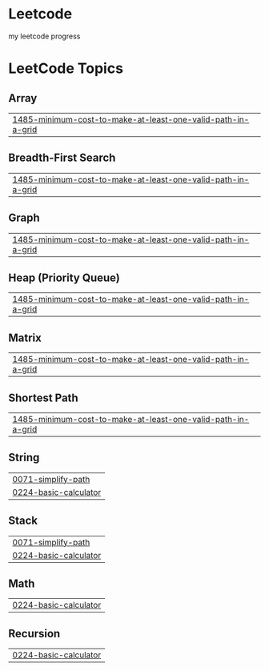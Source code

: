 # Leetcode
my leetcode progress

<!---LeetCode Topics Start-->
# LeetCode Topics
## Array
|  |
| ------- |
| [1485-minimum-cost-to-make-at-least-one-valid-path-in-a-grid](https://github.com/AmartyaKumar11/Leetcode/tree/master/1485-minimum-cost-to-make-at-least-one-valid-path-in-a-grid) |
## Breadth-First Search
|  |
| ------- |
| [1485-minimum-cost-to-make-at-least-one-valid-path-in-a-grid](https://github.com/AmartyaKumar11/Leetcode/tree/master/1485-minimum-cost-to-make-at-least-one-valid-path-in-a-grid) |
## Graph
|  |
| ------- |
| [1485-minimum-cost-to-make-at-least-one-valid-path-in-a-grid](https://github.com/AmartyaKumar11/Leetcode/tree/master/1485-minimum-cost-to-make-at-least-one-valid-path-in-a-grid) |
## Heap (Priority Queue)
|  |
| ------- |
| [1485-minimum-cost-to-make-at-least-one-valid-path-in-a-grid](https://github.com/AmartyaKumar11/Leetcode/tree/master/1485-minimum-cost-to-make-at-least-one-valid-path-in-a-grid) |
## Matrix
|  |
| ------- |
| [1485-minimum-cost-to-make-at-least-one-valid-path-in-a-grid](https://github.com/AmartyaKumar11/Leetcode/tree/master/1485-minimum-cost-to-make-at-least-one-valid-path-in-a-grid) |
## Shortest Path
|  |
| ------- |
| [1485-minimum-cost-to-make-at-least-one-valid-path-in-a-grid](https://github.com/AmartyaKumar11/Leetcode/tree/master/1485-minimum-cost-to-make-at-least-one-valid-path-in-a-grid) |
## String
|  |
| ------- |
| [0071-simplify-path](https://github.com/AmartyaKumar11/Leetcode/tree/master/0071-simplify-path) |
| [0224-basic-calculator](https://github.com/AmartyaKumar11/Leetcode/tree/master/0224-basic-calculator) |
## Stack
|  |
| ------- |
| [0071-simplify-path](https://github.com/AmartyaKumar11/Leetcode/tree/master/0071-simplify-path) |
| [0224-basic-calculator](https://github.com/AmartyaKumar11/Leetcode/tree/master/0224-basic-calculator) |
## Math
|  |
| ------- |
| [0224-basic-calculator](https://github.com/AmartyaKumar11/Leetcode/tree/master/0224-basic-calculator) |
## Recursion
|  |
| ------- |
| [0224-basic-calculator](https://github.com/AmartyaKumar11/Leetcode/tree/master/0224-basic-calculator) |
<!---LeetCode Topics End-->